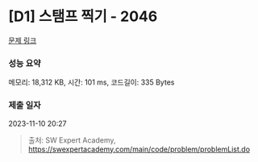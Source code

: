 # [D1] 스탬프 찍기 - 2046 

[문제 링크](https://swexpertacademy.com/main/code/problem/problemDetail.do?contestProbId=AV5QKdT6AyYDFAUq) 

### 성능 요약

메모리: 18,312 KB, 시간: 101 ms, 코드길이: 335 Bytes

### 제출 일자

2023-11-10 20:27



> 출처: SW Expert Academy, https://swexpertacademy.com/main/code/problem/problemList.do